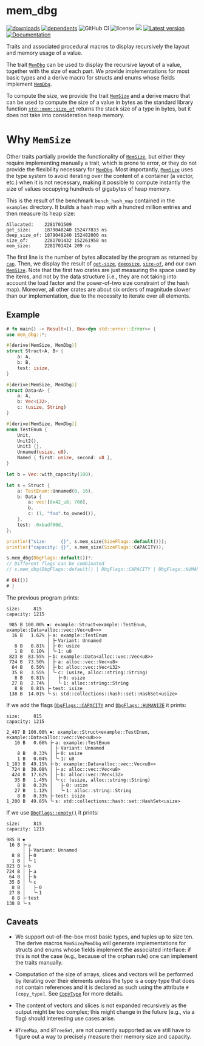 # mem_dbg

[![downloads](https://img.shields.io/crates/d/mem_dbg)](https://crates.io/crates/mem_dbg)
[![dependents](https://img.shields.io/librariesio/dependents/cargo/mem_dbg)](https://crates.io/crates/mem_dbg/reverse_dependencies)
![GitHub CI](https://github.com/zommiommy/mem_dbg-rs/actions/workflows/rust.yml/badge.svg)
![license](https://img.shields.io/crates/l/mem_dbg)
[![](https://tokei.rs/b1/github/zommiommy/mem_dbg-rs?type=Rust,Python)](https://github.com/zommiommy/mem_dbg-rs)
[![Latest version](https://img.shields.io/crates/v/mem_dbg.svg)](https://crates.io/crates/mem_dbg)
[![Documentation](https://docs.rs/mem_dbg/badge.svg)](https://docs.rs/mem_dbg)

Traits and associated procedural macros to display recursively the layout and memory usage of a value.

The trait [`MemDbg`] can be used to display the recursive layout of a value, together with the size of each part. We provide
implementations for most basic types and a derive macro for structs and enums whose fields implement [`MemDbg`].

To compute the size, we provide the trait [`MemSize`] and a derive macro that can be used to compute the size of a value in bytes
as the standard library function [`std::mem::size_of`] returns the stack size of a type in bytes, but
it does not take into consideration heap memory.

# Why `MemSize`

Other traits partially provide the functionality of [`MemSize`], but either they require
implementing manually a trait, which is prone to error, or they do not provide the flexibility necessary
for [`MemDbg`]. Most importantly, [`MemSize`] uses the type system
to avoid iterating over the content of a container (a vector, etc.) when it is not necessary, making it possible to
compute instantly the size of values occupying hundreds of gigabytes of heap memory.

This is the result of the benchmark `bench_hash_map` contained in the `examples` directory. It builds a hash map
with a hundred million entries and then measure its heap size:

```test
Allocated:    2281701509
get_size:     1879048240 152477833 ns
deep_size_of: 1879048240 152482000 ns
size_of:      2281701432 152261958 ns
mem_size:     2281701424 209 ns
```

The first line is the number of bytes allocated by the program as returned by [`cap`].
Then, we display the result of [`get-size`], [`deepsize`],
[`size-of`], and our own [`MemSize`]. Note that the first two crates are just measuring the
space used by the items, and not by the data structure (i.e., they are not taking into account the load factor and the power-of-two size
constraint of the hash map). Moreover, all other crates are about six orders of magnitude slower than our implementation, due to
the necessity to iterate over all elements.

## Example

```rust
# fn main() -> Result<(), Box<dyn std::error::Error>> {
use mem_dbg::*;

#[derive(MemSize, MemDbg)]
struct Struct<A, B> {
    a: A,
    b: B,
    test: isize,
}

#[derive(MemSize, MemDbg)]
struct Data<A> {
    a: A,
    b: Vec<i32>,
    c: (usize, String)
}

#[derive(MemSize, MemDbg)]
enum TestEnum {
    Unit,
    Unit2(),
    Unit3 {},
    Unnamed(usize, u8),
    Named { first: usize, second: u8 },
}

let b = Vec::with_capacity(100);

let s = Struct {
    a: TestEnum::Unnamed(0, 16),
    b: Data {
        a: vec![0x42_u8; 700],
        b,
        c: (1, "foo".to_owned()),
    },
    test: -0xbadf00d,
};

println!("size:     {}", s.mem_size(SizeFlags::default()));
println!("capacity: {}", s.mem_size(SizeFlags::CAPACITY));

s.mem_dbg(DbgFlags::default())?;
// Different flags can be combinated
// s.mem_dbg(DbgFlags::default() | DbgFlags::CAPACITY | DbgFlags::HUMANIZE)?;

# Ok(())
# }
```

The previous program prints:

```text
size:     815
capacity: 1215

 985 B 100.00% ⏺: example::Struct<example::TestEnum, example::Data<alloc::vec::Vec<u8>>>
  16 B   1.62% ├╴a: example::TestEnum
               │ ├╴Variant: Unnamed
   8 B   0.81% │ ├╴0: usize
   1 B   0.10% │ ╰╴1: u8
 823 B  83.55% ├╴b: example::Data<alloc::vec::Vec<u8>>
 724 B  73.50% │ ├╴a: alloc::vec::Vec<u8>
  64 B   6.50% │ ├╴b: alloc::vec::Vec<i32>
  35 B   3.55% │ ╰╴c: (usize, alloc::string::String)
   8 B   0.81% │   ├╴0: usize
  27 B   2.74% │   ╰╴1: alloc::string::String
   8 B   0.81% ├╴test: isize
 138 B  14.01% ╰╴s: std::collections::hash::set::HashSet<usize>
```

If we add the flags [`DbgFlags::CAPACITY`] and [`DbgFlags::HUMANIZE`] it prints:

```text
size:     815
capacity: 1215

2_407 B 100.00% ⏺: example::Struct<example::TestEnum, example::Data<alloc::vec::Vec<u8>>>
   16 B   0.66% ├╴a: example::TestEnum
                │ ├╴Variant: Unnamed
    8 B   0.33% │ ├╴0: usize
    1 B   0.04% │ ╰╴1: u8
1_183 B  49.15% ├╴b: example::Data<alloc::vec::Vec<u8>>
  724 B  30.08% │ ├╴a: alloc::vec::Vec<u8>
  424 B  17.62% │ ├╴b: alloc::vec::Vec<i32>
   35 B   1.45% │ ╰╴c: (usize, alloc::string::String)
    8 B   0.33% │   ├╴0: usize
   27 B   1.12% │   ╰╴1: alloc::string::String
    8 B   0.33% ├╴test: isize
1_200 B  49.85% ╰╴s: std::collections::hash::set::HashSet<usize>
```

If we use [`DbgFlags::empty()`] it prints:

```text
size:     815
capacity: 1215

985 B ⏺
 16 B ├╴a
      │ ├╴Variant: Unnamed
  8 B │ ├╴0
  1 B │ ╰╴1
823 B ├╴b
724 B │ ├╴a
 64 B │ ├╴b
 35 B │ ╰╴c
  8 B │   ├╴0
 27 B │   ╰╴1
  8 B ├╴test
138 B ╰╴s
```

## Caveats

* We support out-of-the-box most basic types, and tuples up to size ten. The derive macros
  `MemSize`/`MemDbg` will generate
  implementations for structs and enums whose fields implement the associated interface: if this is not
  the case (e.g., because of the orphan rule) one can implement the traits manually.

* Computation of the size of arrays, slices and vectors will be performed by iterating over their elements
  unless the type is a copy type that does not contain references and it is declared as such using
  the attribute `#[copy_type]`. See [`CopyType`] for more details.

* The content of vectors and slices is not expanded recursively as the output might be too
  complex; this might change in the future (e.g., via a flag) should interesting use cases arise.

* `BTreeMap`, and `BTreeSet`, are not currently supported as we still
  have to figure out a way to precisely measure their memory size and capacity.

[`MemDbg`]: https://docs.rs/mem_dbg/latest/mem_dbg/trait.MemDbg.html
[`MemSize`]: https://docs.rs/mem_dbg/latest/mem_dbg/trait.MemSize.html
[`std::mem::size_of`]: https://doc.rust-lang.org/std/mem/fn.size_of.html
[`DbgFlags::CAPACITY`]: https://docs.rs/mem_dbg/latest/mem_dbg/struct.DbgFlags.html#associatedconstant.CAPACITY
[`DbgFlags::HUMANIZE`]: https://docs.rs/mem_dbg/latest/mem_dbg/struct.DbgFlags.html#associatedconstant.HUMANIZE
[`DbgFlags::empty()`]: https://docs.rs/mem_dbg/latest/mem_dbg/struct.DbgFlags.html#method.empty
[`CopyType`]: https://docs.rs/mem_dbg/latest/mem_dbg/trait.CopyType.html
[`cap`]: (https:/crates.io/crates/cap)
[`get-size`]: (https://crates.io/crates/get_size)
[`deepsize`]: (https://crates.io/crates/deepsize)
[`size-of`]: (https://crates.io/crates/size_of)